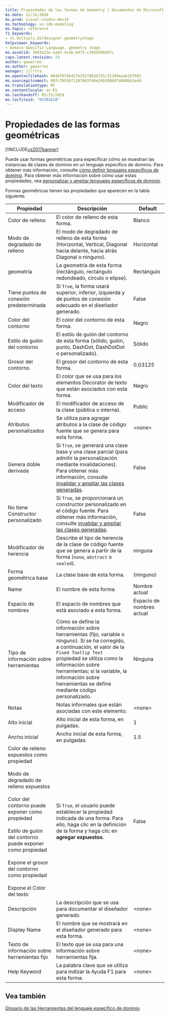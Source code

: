 ```yaml
---
title: Propiedades de las formas de Geometry | Documentos de Microsoft
ms.date: 11/15/2016
ms.prod: visual-studio-dev14
ms.technology: vs-ide-modeling
ms.topic: reference
f1_keywords:
- vs.dsltools.dsldesigner.geometryshape
helpviewer_keywords:
- Domain-Specific Language, geometry shape
ms.assetid: 3993a23e-eab3-4ceb-b475-c395d5992bfc
caps.latest.revision: 23
author: gewarren
ms.author: gewarren
manager: jillfra
ms.openlocfilehash: 6646f67db427e291fd62b731c31109eaab16f991
ms.sourcegitcommit: 08fc78516f1107b83f46e2401888df4868bb1e40
ms.translationtype: MT
ms.contentlocale: es-ES
ms.lasthandoff: 05/15/2019
ms.locfileid: "65701628"
---
```

# <a name="properties-of-geometry-shapes"></a>Propiedades de las formas geométricas
[!INCLUDE[vs2017banner](../includes/vs2017banner.md)]

Puede usar formas geométricas para especificar cómo se muestran las instancias de clases de dominio en un lenguaje específico de dominio. Para obtener más información, consulte [cómo definir lenguajes específicos de dominio](../modeling/how-to-define-a-domain-specific-language.md). Para obtener más información sobre cómo usar estas propiedades, vea [personalizar y ampliar lenguajes específicos de dominio](../modeling/customizing-and-extending-a-domain-specific-language.md).  
  
 Formas geométricas tienen las propiedades que aparecen en la tabla siguiente.  
  
|Propiedad|Descripción|Default|  
|--------------|-----------------|-------------|  
|Color de relleno|El color de relleno de esta forma.|Blanco|  
|Modo de degradado de relleno|El modo de degradado de relleno de esta forma (Horizontal, Vertical, Diagonal hacia delante, hacia atrás Diagonal o ninguno).|Horizontal|  
|geometría|La geometría de esta forma (rectángulo, rectángulo redondeado, círculo o elipse).|Rectángulo|  
|Tiene puntos de conexión predeterminada|Si `True`, la forma usará superior, inferior, izquierda y de puntos de conexión adecuado en el diseñador generado.|False|  
|Color del contorno|El color del contorno de esta forma.|Negro|  
|Estilo de guión del contorno|El estilo de guión del contorno de esta forma (sólido, guión, punto, DashDot, DashDotDot o personalizado).|Sólido|  
|Grosor del contorno|El grosor del contorno de esta forma.|0.03125|  
|Color del texto|El color que se usa para los elementos Decorator de texto que están asociados con esta forma.|Negro|  
|Modificador de acceso|El modificador de acceso de la clase (pública o interna).|Public|  
|Atributos personalizados|Se utiliza para agregar atributos a la clase de código fuente que se genera para esta forma.|\<none>|  
|Genera doble derivada|Si `True`, se generará una clase base y una clase parcial (para admitir la personalización mediante invalidaciones). Para obtener más información, consulte [invalidar y ampliar las clases generadas](../modeling/overriding-and-extending-the-generated-classes.md).|False|  
|No tiene Constructor personalizado|Si `True`, se proporcionará un constructor personalizado en el código fuente. Para obtener más información, consulte [invalidar y ampliar las clases generadas](../modeling/overriding-and-extending-the-generated-classes.md).|False|  
|Modificador de herencia|Describe el tipo de herencia de la clase de código fuente que se genera a partir de la forma (`none`, `abstract` o `sealed`).|ninguna|  
|Forma geométrica base|La clase base de esta forma.|(ninguno)|  
|Name|El nombre de esta forma.|Nombre actual|  
|Espacio de nombres|El espacio de nombres que está asociado a esta forma.|Espacio de nombres actual|  
|Tipo de información sobre herramientas|Cómo se define la información sobre herramientas (fijo, variable o ninguno). Si se ha corregido, a continuación, el valor de la `Fixed Tooltip Text` propiedad se utiliza como la información sobre herramientas; si la variable, la información sobre herramientas se define mediante código personalizado.|Ninguna|  
|Notas|Notas informales que están asociadas con este elemento.|\<none>|  
|Alto inicial|Alto inicial de esta forma, en pulgadas.|1|  
|Ancho inicial|Ancho inicial de esta forma, en pulgadas.|1.5|  
|Color de relleno expuestos como propiedad<br /><br /> Modo de degradado de relleno expuestos<br /><br /> Color del contorno puede exponer como propiedad<br /><br /> Estilo de guión del contorno puede exponer como propiedad<br /><br /> Expone el grosor del contorno como propiedad<br /><br /> Expone el Color del texto|Si `True`, el usuario puede establecer la propiedad indicada de una forma. Para ello, haga clic en la definición de la forma y haga clic en **agregar expuestos**.|False|  
|Descripción|La descripción que se usa para documentar el diseñador generado.|\<none>|  
|Display Name|El nombre que se mostrará en el diseñador generado para esta forma.|\<none>|  
|Texto de información sobre herramientas fijo|El texto que se usa para una información sobre herramientas fija.|\<none>|  
|Help Keyword|La palabra clave que se utiliza para indizar la Ayuda F1 para esta forma.|\<none>|  
  
## <a name="see-also"></a>Vea también  
 [Glosario de las Herramientas del lenguaje específico de dominio](https://msdn.microsoft.com/ca5e84cb-a315-465c-be24-76aa3df276aa)
